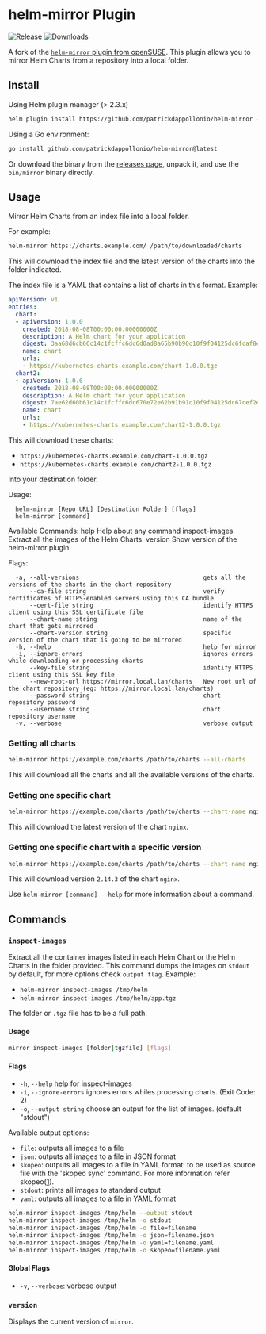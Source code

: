 # helm-mirror Plugin

[![Release](https://img.shields.io/github/release/patrickdappollonio/helm-mirror.svg)](https://github.com/patrickdappollonio/helm-mirror/releases/latest)
[![Downloads](https://img.shields.io/github/downloads/patrickdappollonio/helm-mirror/total?color=blue&logo=github)](https://github.com/patrickdappollonio/helm-mirror/releases)


A fork of the [`helm-mirror` plugin from openSUSE](https://github.com/openSUSE/helm-mirror). This plugin allows you to mirror Helm Charts from a repository into a local folder.

## Install

Using Helm plugin manager (> 2.3.x)

```bash
helm plugin install https://github.com/patrickdappollonio/helm-mirror --version main
```

Using a Go environment:

```bash
go install github.com/patrickdappollonio/helm-mirror@latest
```

Or download the binary from the [releases page](https://github.com/patrickdappollonio/helm-mirror/releases), unpack it, and use the `bin/mirror` binary directly.

## Usage

Mirror Helm Charts from an index file into a local folder.

For example:

```bash
helm-mirror https://charts.example.com/ /path/to/downloaded/charts
```

This will download the index file and the latest version of the charts into the folder indicated.

The index file is a YAML that contains a list of charts in this format. Example:

```yaml
apiVersion: v1
entries:
  chart:
  - apiVersion: 1.0.0
    created: 2018-08-08T00:00:00.00000000Z
    description: A Helm chart for your application
    digest: 3aa68d6cb66c14c1fcffc6dc6d0ad8a65b90b90c10f9f04125dc6fcaf8ef1b20
    name: chart
    urls:
    - https://kubernetes-charts.example.com/chart-1.0.0.tgz
  chart2:
  - apiVersion: 1.0.0
    created: 2018-08-08T00:00:00.00000000Z
    description: A Helm chart for your application
    digest: 7ae62d60b61c14c1fcffc6dc670e72e62b91b91c10f9f04125dc67cef2ef0b21
    name: chart
    urls:
    - https://kubernetes-charts.example.com/chart2-1.0.0.tgz
```

This will download these charts:

- `https://kubernetes-charts.example.com/chart-1.0.0.tgz`
- `https://kubernetes-charts.example.com/chart2-1.0.0.tgz`

Into your destination folder.

Usage:

```
  helm-mirror [Repo URL] [Destination Folder] [flags]
  helm-mirror [command]
```

Available Commands:
  help           Help about any command
  inspect-images Extract all the images of the Helm Charts.
  version        Show version of the helm-mirror plugin

Flags:

```
  -a, --all-versions                                   gets all the versions of the charts in the chart repository
      --ca-file string                                 verify certificates of HTTPS-enabled servers using this CA bundle
      --cert-file string                               identify HTTPS client using this SSL certificate file
      --chart-name string                              name of the chart that gets mirrored
      --chart-version string                           specific version of the chart that is going to be mirrored
  -h, --help                                           help for mirror
  -i, --ignore-errors                                  ignores errors while downloading or processing charts
      --key-file string                                identify HTTPS client using this SSL key file
      --new-root-url https://mirror.local.lan/charts   New root url of the chart repository (eg: https://mirror.local.lan/charts)
      --password string                                chart repository password
      --username string                                chart repository username
  -v, --verbose                                        verbose output
```

### Getting all charts

```bash
helm-mirror https://example.com/charts /path/to/charts --all-charts
```

This will download all the charts and all the available versions
of the charts.

### Getting one specific chart

```bash
helm-mirror https://example.com/charts /path/to/charts --chart-name nginx
```

This will download the latest version of the chart `nginx`.

### Getting one specific chart with a specific version

```bash
helm-mirror https://example.com/charts /path/to/charts --chart-name nginx --chart-version 2.14.3
```

This will download version `2.14.3` of the chart `nginx`.

Use `helm-mirror [command] --help` for more information about a command.

## Commands

### `inspect-images`

Extract all the container images listed in each Helm Chart or the Helm Charts in the folder provided. This command dumps the images on `stdout` by default, for more options check `output flag`. Example:

- `helm-mirror inspect-images /tmp/helm`
- `helm-mirror inspect-images /tmp/helm/app.tgz`

The folder or `.tgz` file has to be a full path.

#### Usage

```bash
mirror inspect-images [folder|tgzfile] [flags]
```

#### Flags

* `-h`, `--help`               help for inspect-images
* `-i`, `--ignore-errors`      ignores errors whiles processing charts. (Exit Code: 2)
* `-o`, `--output string`      choose an output for the list of images. (default "stdout")

Available output options:

* `file`: outputs all images to a file
* `json`: outputs all images to a file in JSON format
* `skopeo`: outputs all images to a file in YAML format: to be used as source file with the 'skopeo sync' command. For more information refer skopeo([1]).
* `stdout`: prints all images to standard output
* `yaml`: outputs all images to a file in YAML format

```bash
helm-mirror inspect-images /tmp/helm --output stdout
helm-mirror inspect-images /tmp/helm -o stdout
helm-mirror inspect-images /tmp/helm -o file=filename
helm-mirror inspect-images /tmp/helm -o json=filename.json
helm-mirror inspect-images /tmp/helm -o yaml=filename.yaml
helm-mirror inspect-images /tmp/helm -o skopeo=filename.yaml
```

#### Global Flags

* `-v`, `--verbose`: verbose output

### `version`

Displays the current version of `mirror`.

[1]: https://github.com/containers/skopeo/blob/release-1.1/docs/skopeo-sync.1.md
